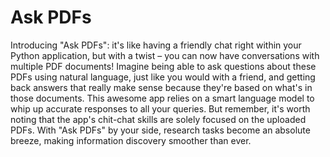 # Ask PDFs

Introducing "Ask PDFs": it's like having a friendly chat right within your Python application, but with a twist – you can now have conversations with multiple PDF documents! Imagine being able to ask questions about these PDFs using natural language, just like you would with a friend, and getting back answers that really make sense because they're based on what's in those documents. This awesome app relies on a smart language model to whip up accurate responses to all your queries. But remember, it's worth noting that the app's chit-chat skills are solely focused on the uploaded PDFs. With "Ask PDFs" by your side, research tasks become an absolute breeze, making information discovery smoother than ever.
